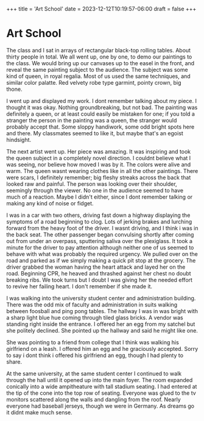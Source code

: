 +++
title = 'Art School'
date = 2023-12-12T10:19:57-06:00
draft = false
+++

# Art School

The class and I sat in arrays of rectangular black-top rolling tables. About thirty people in total. We all went up, one by one, to demo our paintings to the class. We would bring up our canvases up to the easel in the front, and reveal the same painting subject to the audience. The subject was some kind of queen, in royal regalia. Most of us used the same techniques, and similar color palatte. Red velvety robe type garmint, pointy crown, big thone.

I went up and displayed my work. I dont remember talking about my piece. I thought it was okay. Nothing groundbreaking, but not bad. The painting was definitely a queen, or at least could easily be mistaken for one; if you told a stranger the person in the painting was a queen, the stranger would probably accept that. Some sloppy handiwork, some odd bright spots here and there. My classmates seemed to like it, but maybe that's an egoist hindsight.

The next artist went up. Her piece was amazing. It was inspiring and took the queen subject in a completely novel direction. I couldnt believe what I was seeing, nor believe how moved I was by it. The colors were alive and warm. The queen wasnt wearing clothes like in all the other paintings. There were scars, I definitely remember; big fleshy streaks across the back that looked raw and painful. The person was looking over their shoulder, seemingly through the viewer. No one in the audience seemed to have much of a reaction. Maybe I didn't either, since I dont remember talking or making any kind of noise or fidget.

I was in a car with two others, driving fast down a highway displaying the symptoms of a road beginning to clog. Lots of jerking brakes and lurching forward from the heavy foot of the driver. I wasnt driving, and I think i was in the back seat. The other passenger began convulsing shortly after coming out from under an overpass, sputtering saliva over the plexiglass. It took a minute for the driver to pay attention although neither one of us seemed to behave with what was probably the required urgency. We pulled over on the road and parked as if we simply making a quick pit stop at the grocery. The driver grabbed the woman having the heart attack and layed her on the road. Beginning CPR, he heaved and thrashed against her chest no doubt breaking ribs. We took turns but I doubt I was giving her the needed effort to revive her failing heart. I don't remember if she made it.

I was walking into the university student center and administration building. There was the odd mix of faculty and administration in suits walking between foosball and ping pong tables. The hallway I was in was bright with a sharp light blue hue coming through tiled glass bricks. A vendor was standing right inside the entrance. I offered her an egg from my satchel but she politely declined. She pointed up the hallway and said he might like one.

She was pointing to a friend from college that I think was walking his girlfriend on a leash. I offered him an egg and he graciously accepted. Sorry to say i dont think i offered his girlfriend an egg, though I had plenty to share.

At the same university, at the same student center I continued to walk through the hall until it opened up into the main foyer. The room expanded conically into a wide ampitheature with tall stadium seating. I had entered at the tip of the cone into the top row of seating. Everyone was glued to the tv monitors scattered along the walls and dangling from the roof. Nearly everyone had baseball jerseys, though we were in Germany. As dreams go it didnt make much sense.
